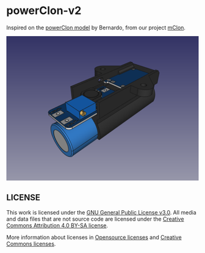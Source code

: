 # powerClon-v2
Inspired on the [powerClon model](https://cad.onshape.com/documents/bd55f1e7f8c7c7047d78f493/w/0b57fc30a668b0c107190626/e/79a2e1d208a18e4f4fe7bb4f) by Bernardo, from our project [mClon](https://mclon.org).

![powerClon-v2](mClon-powerClon-v2.png)

## LICENSE

This work is licensed under the [GNU General Public License v3.0](../LICENSE-GPLV30). All media and data files that are not source code are licensed under the [Creative Commons Attribution 4.0 BY-SA license](../LICENSE-CCBYSA40).

More information about licenses in [Opensource licenses](https://opensource.org/licenses/) and [Creative Commons licenses](https://creativecommons.org/licenses/).
